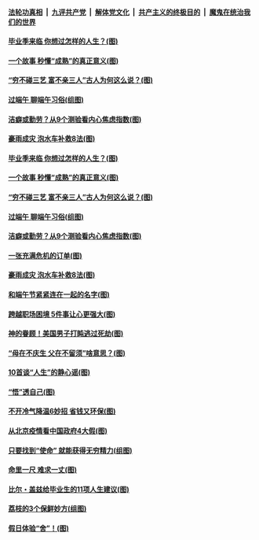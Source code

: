 

####  [法轮功真相](../../../../basic/blob/master/README.md?t=06260802) &nbsp;|&nbsp; [九评共产党](../../../../9ping.md/blob/master/README.md?t=06260802) &nbsp;|&nbsp; [解体党文化](../../../../jtdwh.md/blob/master/README.md?t=06260802)  &nbsp;|&nbsp; [共产主义的终极目的](../../../../gczydzjmd.md/blob/master/README.md?t=06260802) &nbsp;|&nbsp; [魔鬼在统治我们的世界](../../../../mgztzwmdsj.md/blob/master/README.md?t=06260802) 

#### [毕业季来临 你想过怎样的人生？(图)](../pages/p8/937661.md?t=06260802) 

#### [一个故事 秒懂“成熟”的真正意义(图)](../pages/p8/936405.md?t=06260802) 

#### [“穷不碰三艺 富不亲三人”古人为何这么说？(图)](../pages/p8/937602.md?t=06260802) 

#### [过端午 聊端午习俗(组图)](../pages/p8/937246.md?t=06260802) 

#### [洁癖或勤劳？从9个测验看内心焦虑指数(图)](../pages/p8/937558.md?t=06260802) 

#### [豪雨成灾 泡水车补救8法(图)](../pages/p8/937526.md?t=06260802) 

#### [毕业季来临 你想过怎样的人生？(图)](../pages/p8/937661.md?t=06260802) 

#### [一个故事 秒懂“成熟”的真正意义(图)](../pages/p8/936405.md?t=06260802) 

#### [“穷不碰三艺 富不亲三人”古人为何这么说？(图)](../pages/p8/937602.md?t=06260802) 

#### [过端午 聊端午习俗(组图)](../pages/p8/937246.md?t=06260802) 

#### [洁癖或勤劳？从9个测验看内心焦虑指数(图)](../pages/p8/937558.md?t=06260802) 

#### [一张充满危机的订单(图)](../pages/p8/936981.md?t=06260802) 

#### [豪雨成灾 泡水车补救8法(图)](../pages/p8/937526.md?t=06260802) 

#### [和端午节紧紧连在一起的名字(图)](../pages/p8/937448.md?t=06260802) 

#### [跨越职场困境 5件事让心更强大(图)](../pages/p8/937375.md?t=06260802) 

#### [神的眷顾！美国男子打盹逃过死劫(图)](../pages/p8/936985.md?t=06260802) 

#### [“母在不庆生 父在不留须”啥意思？(图)](../pages/p8/937234.md?t=06260802) 

#### [10首谈“人生”的静心谣(图)](../pages/p8/936965.md?t=06260802) 

#### [“悟”透自己(图)](../pages/p8/936972.md?t=06260802) 

#### [不开冷气降温6妙招 省钱又环保(图)](../pages/p8/937329.md?t=06260802) 

#### [从北京疫情看中国政府4大假(图)](../pages/p8/937196.md?t=06260802) 

#### [只要找到“使命” 就能获得无穷精力(组图)](../pages/p8/937159.md?t=06260802) 

#### [命里一尺 难求一丈(图)](../pages/p8/936782.md?t=06260802) 

#### [比尔・盖兹给毕业生的11项人生建议(图)](../pages/p8/936231.md?t=06260802) 

#### [荔枝的3个保鲜妙方(组图)](../pages/p8/936950.md?t=06260802) 

#### [假日体验“舍”！(图)](../pages/p8/937183.md?t=06260802) 

